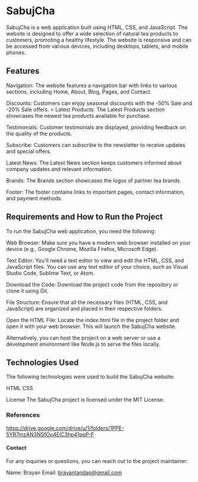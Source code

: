 # SabujCha
SabujCha is a web application built using HTML, CSS, and JavaScript. The website is designed to offer a wide selection of natural tea products to customers, promoting a healthy lifestyle. The website is responsive and can be accessed from various devices, including desktops, tablets, and mobile phones.


## Features
Navigation: The website features a navigation bar with links to various sections, including Home, About, Blog, Pages, and Contact.

<!-- Add in the future with what the style was made. -->
Discounts: Customers can enjoy seasonal discounts with the -50% Sale and -20% Sale offers.
<
Latest Products: The Latest Products section showcases the newest tea products available for purchase.

Testimonials: Customer testimonials are displayed, providing feedback on the quality of the products.

Subscribe: Customers can subscribe to the newsletter to receive updates and special offers.

Latest News: The Latest News section keeps customers informed about company updates and relevant information.

Brands: The Brands section showcases the logos of partner tea brands.

Footer: The footer contains links to important pages, contact information, and payment methods.


## Requirements and How to Run the Project
To run the SabujCha web application, you need the following:

Web Browser: Make sure you have a modern web browser installed on your device (e.g., Google Chrome, Mozilla Firefox, Microsoft Edge).

Text Editor: You'll need a text editor to view and edit the HTML, CSS, and JavaScript files. You can use any text editor of your choice, such as Visual Studio Code, Sublime Text, or Atom.

Download the Code: Download the project code from the repository or clone it using Git.

File Structure: Ensure that all the necessary files (HTML, CSS, and JavaScript) are organized and placed in their respective folders.

Open the HTML File: Locate the index.html file in the project folder and open it with your web browser. This will launch the SabujCha website.

Alternatively, you can host the project on a web server or use a development environment like Node.js to serve the files locally.


## Technologies Used
The following technologies were used to build the SabujCha website:

HTML
CSS

License
The SabujCha project is licensed under the MIT License.

### References
https://drive.google.com/drive/u/1/folders/1PPE-5YR7mzAN3NSfOo4ElC3hp41ppP-F


#### Contact
For any inquiries or questions, you can reach out to the project maintainer:

Name: Brayan
Email: brayantandap@gmail.com



